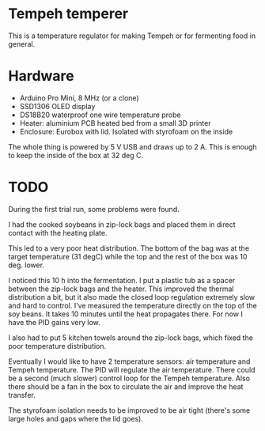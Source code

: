 # Tempeh temperer
This is a temperature regulator for making Tempeh or for fermenting food in general.

# Hardware

  * Arduino Pro Mini, 8 MHz (or a clone)
  * SSD1306 OLED display
  * DS18B20 waterproof one wire temperature probe
  * Heater: aluminium PCB heated bed from a small 3D printer
  * Enclosure: Eurobox with lid. Isolated with styrofoam on the inside

 The whole thing is powered by 5 V USB and draws up to 2 A. This is enough to keep the inside of the box at 32 deg C.

# TODO
During the first trial run, some problems were found.

I had the cooked soybeans in zip-lock bags and placed them in direct contact with the heating plate.

This led to a very poor heat distribution. The bottom of the bag was at the target temperature (31 degC) while the top and the rest of the box was 10 deg. lower.

I noticed this 10 h into the fermentation. I put a plastic tub as a spacer between the zip-lock bags and the heater. This improved the thermal distribution a bit, but it also made the closed loop regulation extremely slow and hard to control. I've measured the temperature directly on the top of the soy beans. It takes 10 minutes until the heat propagates there. For now I have the PID gains very low.

I also had to put 5 kitchen towels around the zip-lock bags, which fixed the poor temperature distribution.

Eventually I would like to have 2 temperature sensors: air temperature and Tempeh temperature. The PID will regulate the air temperature. There could be a second (much slower) control loop for the Tempeh temperature. Also there should be a fan in the box to circulate the air and improve the heat transfer.

The styrofoam isolation needs to be improved to be air tight (there's some large holes and gaps where the lid goes).
